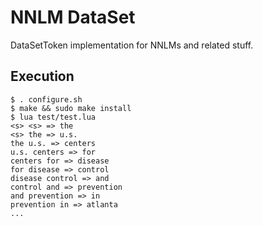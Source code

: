 NNLM DataSet
============

DataSetToken implementation for NNLMs and related stuff.

Execution
---------

```
$ . configure.sh
$ make && sudo make install
$ lua test/test.lua
<s> <s> => the
<s> the => u.s.
the u.s. => centers
u.s. centers => for
centers for => disease
for disease => control
disease control => and
control and => prevention
and prevention => in
prevention in => atlanta
...
```

